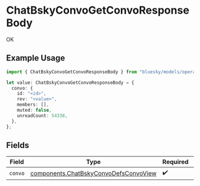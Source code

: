 # ChatBskyConvoGetConvoResponseBody

OK

## Example Usage

```typescript
import { ChatBskyConvoGetConvoResponseBody } from "bluesky/models/operations";

let value: ChatBskyConvoGetConvoResponseBody = {
  convo: {
    id: "<id>",
    rev: "<value>",
    members: [],
    muted: false,
    unreadCount: 54338,
  },
};
```

## Fields

| Field                                                                                          | Type                                                                                           | Required                                                                                       | Description                                                                                    |
| ---------------------------------------------------------------------------------------------- | ---------------------------------------------------------------------------------------------- | ---------------------------------------------------------------------------------------------- | ---------------------------------------------------------------------------------------------- |
| `convo`                                                                                        | [components.ChatBskyConvoDefsConvoView](../../models/components/chatbskyconvodefsconvoview.md) | :heavy_check_mark:                                                                             | N/A                                                                                            |